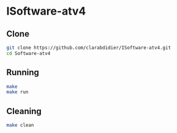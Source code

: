 # ISoftware-atv4


## Clone
```bash
git clone https://github.com/clarabdidier/ISoftware-atv4.git
cd Software-atv4
```

## Running

```bash
make
make run
```
## Cleaning

```bash
make clean
```
